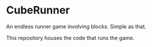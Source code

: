 # CubeRunner
An endless runner game involving blocks. Simple as that.

This repository houses the code that runs the game.
